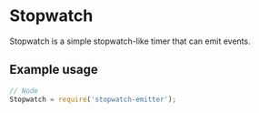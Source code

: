 # Stopwatch

Stopwatch is a simple stopwatch-like timer that can emit events.

## Example usage

```javascript
// Node
Stopwatch = require('stopwatch-emitter');
```